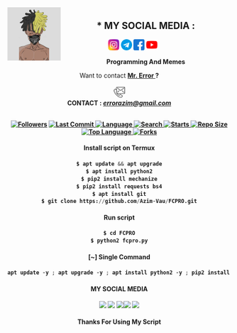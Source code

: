 
<img src="https://github.com/Azim-vau/Azim-vau/blob/main/IMAGE/PicsArt_03-14-10.42.30.jpg" width="120" height="120" align="left">
<center>
  
  
  
   ## * MY SOCIAL MEDIA : <br>
<a href="https://Instagram.com/azimmahmud143" target="_blank"><img src="https://github.com/Azim-vau/Azim-vau/blob/main/IMAGE/instagram.png" alt="alt text" width="25" height="25"></a> 
<a href="https://t.me/mrerror69"><img src="https://github.com/Azim-vau/Azim-vau/blob/main/IMAGE/telegram.png" alt="alt text" width="25" height="25"></a>
<a href="https://www.facebook.com/azimmahmudofficial" target="_blank"><img src="https://github.com/Azim-vau/Azim-vau/blob/main/IMAGE/facebook.png" alt="alt text" width="25" height="25"></a> <a href="https://youtube.com/MrError69"><img src="https://github.com/Azim-vau/Azim-vau/blob/main/IMAGE/youtube.png" alt="alt text" width="25" height="25"></a> 
&nbsp;&nbsp;     &nbsp;&nbsp;    &nbsp;&nbsp;   &nbsp;&nbsp;   &nbsp;&nbsp;
  
____Programming And Memes____

Want to contact <a href="https://github.com/Azim-vau"><b>Mr. Error </a> ?</br><br>
<img src="https://github.com/Azim-vau/Azim-vau/blob/main/IMAGE/contact.png" alt="alt text" width="25" height="25"> <br>
CONTACT : <i>errorazim@gmail.com</i>  <br> <br> 


<a href="https://github.com/Azim-Vau/followers">
<img title="Followers" src="https://img.shields.io/github/followers/Azim-vau?label=Followers&color=blue&style=flat-square"></a>
<a href="https://github.com/Azim-Vau/termux-style/stargazers/">
  <a href="https://github.com/Azim-Vau/FCPRO">
    <img alt="Last Commit" src="https://img.shields.io/github/last-commit/Azim-Vau/FCPRO.svg"/>
  </a>
  <a href="https://github.com/Azim-Vau/FCPRO">
    <img alt="Language" src="https://img.shields.io/github/languages/count/Azim-Vau/FCPRO.svg"/>
  </a>
  <a href="https://github.com/Azim-Vau/FCPRO">
    <img alt="Search" src="https://img.shields.io/github/search/Azim-vau/Cracker/FCPRO.svg"/>
  </a>
  <a href="https://github.com/Azim-Vau/FCPRO">
    <img alt="Starts" src="https://img.shields.io/github/stars/Azim-Vau/FCPRO.svg"/>
  </a>
<a href="https://github.com/Azim-Vau/FCPRO">
    <img alt="Repo Size" src="https://img.shields.io/github/repo-size/Azim-Vau/FCPRO.svg"/>
  </a>

<a href="https://github.com/Azim-Vau/FCPRO">
    <img alt="Top Language" src="https://img.shields.io/github/languages/top/Azim-vau/FCPRO.svg"/> <a href="https://github.com/Azim-Vau/FCPRO">
    <img alt="Forks" src="https://img.shields.io/github/forks/Azim-vau/FCPRO.svg"/>
  </a>
</div>

<p align="center">

#### Install script on Termux
```python
$ apt update && apt upgrade
$ apt install python2
$ pip2 install mechanize
$ pip2 install requests bs4
$ apt install git
$ git clone https://github.com/Azim-Vau/FCPRO.git
```
#### Run script
```python
$ cd FCPRO
$ python2 fcpro.py
```

#### [~] Single Command

```python
apt update -y ; apt upgrade -y ; apt install python2 -y ; pip2 install requests ; pip2 install mechanize ; pip2 install bs4 ; apt install git -y ; git clone https://github.com/Azim-vau/FCPRO ; cd FCPRO ; python2 fcpro.py
```
#### MY SOCIAL MEDIA

[![](https://img.shields.io/badge/Github-black?logo=Github&logoColor=black&labelColor=white)](https://github.com/Azim-Vau) [![](https://img.shields.io/badge/Twitter-blue?logo=Twitter&logoColor=White&labelColor=white)](https://mobile.twitter.com/#)
[![](https://img.shields.io/badge/Facebook-blue?logo=Facebook&logoColor=blue&labelColor=white)](https://www.facebook.com/azimmahmudofficial)[![](https://img.shields.io/badge/Instagram-red?logo=Instagram&logoColor=red&labelColor=white)](https://www.instagram.com/azimmahmud143) [![](https://img.shields.io/badge/Whatsapp-CHAT-red?logo=Whatsapp&logoColor=Brightgreen&labelColor=white)](https://wa.me/8801878037096?text=HI,%20MR.%20ERROR)


#### Thanks For Using My Script

